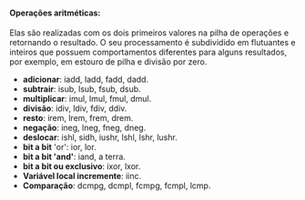 #### Operações aritméticas: 

Elas são realizadas com os dois primeiros valores na pilha de operações e retornando o resultado. O seu processamento é subdividido em flutuantes e inteiros que possuem comportamentos diferentes para alguns resultados, por exemplo, em estouro de pilha e divisão por zero.

* **adicionar**: iadd, ladd, fadd, dadd. 
* **subtrair**: isub, lsub, fsub, dsub. 
* **multiplicar**: imul, lmul, fmul, dmul. 
* **divisão**: idiv, ldiv, fdiv, ddiv. 
* **resto**: irem, lrem, frem, drem. 
* **negação**: ineg, lneg, fneg, dneg. 
* **deslocar**: ishl, sidh, iushr, lshl, lshr, lushr. 
* **bit a bit** 'or': ior, lor. 
* **bit a bit 'and'**: iand, a terra. 
* **bit a bit ou exclusivo**: ixor, lxor. 
* **Variável local incremente**: iinc. 
* **Comparação**: dcmpg, dcmpl, fcmpg, fcmpl, lcmp.